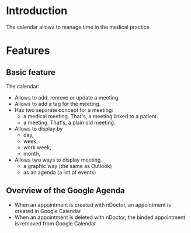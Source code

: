 # Introduction #

The calendar allows to manage time in the medical practice


# Features #

## Basic feature ##

The calendar:
  * Allows to add, remove or update a meeting.
  * Allows to add a tag for the meeting.
  * Has two separate concept for a meeting:
    * a medical meeting. That's, a meeting linked to a patient.
    * a meeting. That's, a plain old meeting.
  * Allows to display by
    * day,
    * week,
    * work week,
    * month,
  * Allows two ways to display meeting
    * a graphic way (the same as Outlook)
    * as an agenda (a list of events)

## Overview of the Google Agenda ##
  * When an appointment is created with nDoctor, an appointment is created in Google Calendar
  * When an appointment is deleted with nDoctor, the binded appointment is removed from Google Calendar
